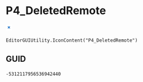 # P4_DeletedRemote
![](/img/P4_DeletedRemote.png)

``` CSharp
EditorGUIUtility.IconContent("P4_DeletedRemote")
```
## GUID
```
-5312117956536942440
```
